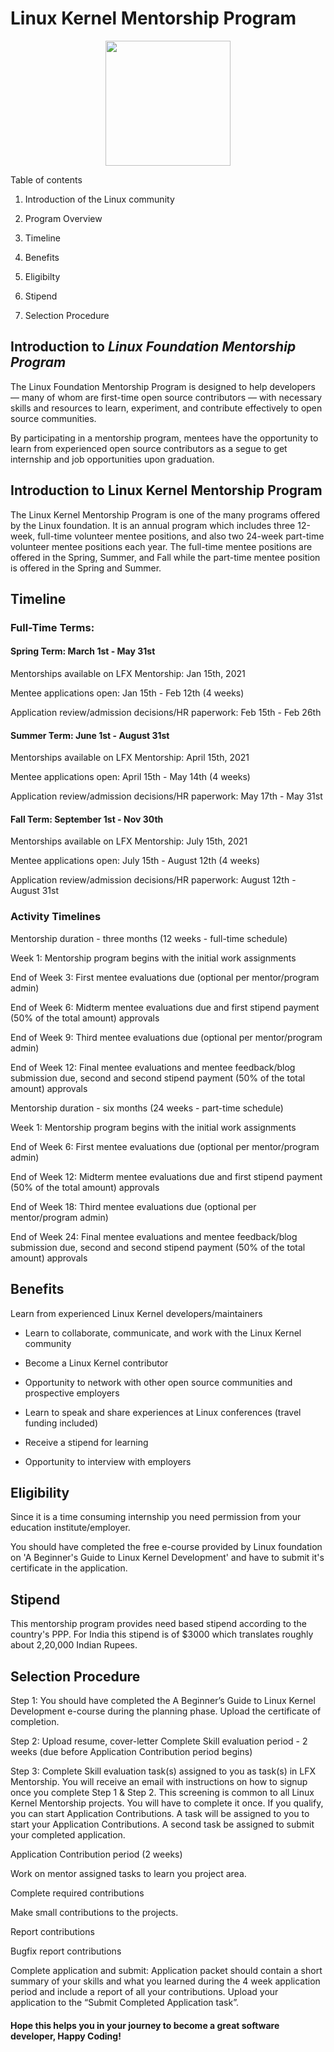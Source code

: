 # **Linux Kernel Mentorship Program**
<p align="center">
   <img src="https://user-images.githubusercontent.com/89601756/134349978-d4fc2cd1-2991-48ec-8e08-6e7a4c163dde.jpg" width="200" height="200">
</p>
Table of contents


1.   Introduction of the Linux community
2.   Program Overview

1.   Timeline
2.   Benefits
2.   Eligibilty
2.   Stipend

1.   Selection Procedure
   


## **Introduction to *Linux Foundation Mentorship Program*** 

The Linux Foundation Mentorship Program is designed to help developers — many of whom are first-time open source contributors — with necessary skills and resources to learn, experiment, and contribute effectively to open source communities.

By participating in a mentorship program, mentees have the opportunity to learn from experienced open source contributors as a segue to get internship and job opportunities upon graduation.




## **Introduction to Linux Kernel Mentorship Program**

The Linux Kernel Mentorship Program is one of the many programs offered by the Linux foundation. It is an annual program which includes three 12-week, full-time volunteer mentee positions, and also two 24-week part-time volunteer mentee positions each year. The full-time mentee positions are offered in the Spring, Summer, and Fall while the part-time mentee position is offered in the Spring and Summer.


## **Timeline**

### **Full-Time Terms:**

#### Spring Term: March 1st - May 31st

Mentorships available on LFX Mentorship: Jan 15th, 2021

Mentee applications open: Jan 15th - Feb 12th (4 weeks)

Application review/admission decisions/HR paperwork: Feb 15th - Feb 26th


#### Summer Term: June 1st - August  31st

Mentorships available on LFX Mentorship: April 15th, 2021

Mentee applications open: April 15th - May 14th (4 weeks)

Application review/admission decisions/HR paperwork: May 17th - May 31st

#### Fall Term: September 1st - Nov 30th
Mentorships available on LFX Mentorship: July 15th, 2021

Mentee applications open: July 15th - August 12th (4 weeks)

Application review/admission decisions/HR paperwork: August 12th - August 31st

### **Activity Timelines**
Mentorship duration - three months (12 weeks - full-time schedule)

Week 1: Mentorship program begins with the initial work assignments

End of Week 3: First mentee evaluations due (optional per mentor/program admin)

End of Week 6: Midterm mentee evaluations due and first stipend payment (50% of the total amount) approvals

End of Week 9: Third mentee evaluations due (optional per mentor/program admin)

End of Week 12: Final mentee evaluations and mentee feedback/blog submission due, second and second stipend payment (50% of the total amount) approvals  

Mentorship duration - six months (24 weeks - part-time schedule)

Week 1: Mentorship program begins with the initial work assignments

End of Week 6: First mentee evaluations due (optional per mentor/program admin)

End of Week 12: Midterm mentee evaluations due and first stipend payment (50% of the total amount) approvals

End of Week 18: Third mentee evaluations due (optional per mentor/program admin)

End of Week 24: Final mentee evaluations and mentee feedback/blog submission due, second and second stipend payment (50% of the total amount) approvals  


## **Benefits**


Learn from experienced Linux Kernel developers/maintainers


*   Learn to collaborate, communicate, and work with the Linux Kernel community

*   Become a Linux Kernel contributor


*   Opportunity to network with other open source communities and prospective employers

*   Learn to speak and share experiences at Linux conferences (travel funding included)


*   Receive a stipend for learning
*   Opportunity to interview with employers


## **Eligibility**
Since it is a time consuming internship you need permission from your education institute/employer.

You should have completed the free e-course provided by Linux foundation on 'A Beginner's Guide to Linux Kernel Development' and have to submit it's certificate in the application.

## **Stipend**

This mentorship program provides need based stipend according to the country's PPP. For India this stipend is of $3000 which translates roughly about 2,20,000 Indian Rupees.

## **Selection Procedure**
Step 1: You should have completed the A Beginner’s Guide to Linux Kernel Development e-course during the planning phase. Upload the certificate of completion.

Step 2: Upload resume, cover-letter
Complete Skill evaluation period - 2 weeks (due before Application Contribution period begins)

Step 3: Complete Skill evaluation task(s) assigned to you as task(s) in LFX Mentorship. You will receive an email with instructions on how to signup once you complete Step 1 & Step 2. This screening is common to all Linux Kernel Mentorship projects. You will have to complete it once.
If you qualify, you can start Application Contributions. A task will be assigned to you to start your Application Contributions. A second task be assigned to submit your completed application.

Application Contribution period (2 weeks)

Work on mentor assigned tasks to learn you project area.

Complete required contributions

Make small contributions to the projects. 

Report contributions

Bugfix report contributions

Complete application and submit: Application packet should contain a short summary of your skills and what you learned during the 4 week application period and include a report of all your contributions. Upload your application to the “Submit Completed Application task”.

#### Hope this helps you in your journey to become a great software developer, Happy Coding!


